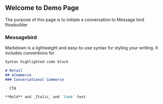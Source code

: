 ## Welcome to Demo Page

The purpose of this page is to initiate a conversation to Message bird flowbuilder

### Messagebird

Markdown is a lightweight and easy-to-use syntax for styling your writing. It includes conventions for

```markdown
Syntax highlighted code block

# Retail 
## eCommerce
### Conversational Commerce

- CTA

**Bold** and _Italic_ and `Code` text
